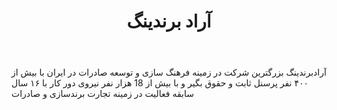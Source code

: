 ﻿---
layout: post
title: آراد برندینگ
name_en: aradbranding
company_slug: aradbranding
logo: 
cover: 
company_count:
founded:
location: ""
total_review: 
total_interview: 
salary_avg: 
salary_min: 
salary_max: 
rate: 
view_count: 
industry: تبلیغات، بازاریابی و برندسازی
city: تهران, تهران
size_en: S
size: 501-1000 نفر
site: https://aradbranding.com/
---

آرادبرندینگ بزرگترین شرکت در زمینه فرهنگ سازی و توسعه صادرات در ایران با بیش از ۴۰۰ نفر پرسنل ثابت و حقوق بگیر و با بیش از 18 هزار نفر نیروی دور کار با ۱۶ سال سابقه فعالیت در زمینه تجارت برندسازی و صادرات

